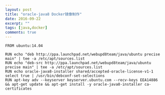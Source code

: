 ```yaml
---
layout: post
title: "oracle-java8 Docker镜像制作"
date: 2016-09-22
excerpt: ""
tags: [java,docker]
comments: true
---
```


<pre><code>FROM ubuntu:14.04 

RUN echo "deb http://ppa.launchpad.net/webupd8team/java/ubuntu precise main" | tee -a /etc/apt/sources.list 
RUN echo "deb-src http://ppa.launchpad.net/webupd8team/java/ubuntu precise main" | tee -a /etc/apt/sources.list 
RUN echo oracle-java8-installer shared/accepted-oracle-license-v1-1 select true | /usr/bin/debconf-set-selections 
RUN apt-key adv --keyserver keyserver.ubuntu.com --recv-keys EEA14886 && apt-get update && apt-get install -y oracle-java8-installer ca-certificates</code></pre>


	
